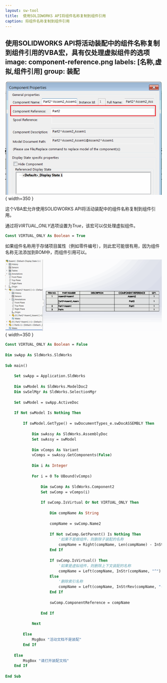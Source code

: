 ```yaml
---
layout: sw-tool
title:  使用SOLIDWORKS API将组件名称复制到组件引用
caption: 将组件名称复制到组件引用
---
```

 使用SOLIDWORKS API将活动装配中的组件名称复制到组件引用的VBA宏，具有仅处理虚拟组件的选项
image: component-reference.png
labels: [名称,虚拟,组件引用]
group: 装配
---
![组件引用](component-reference.png){ width=350 }

这个VBA宏允许使用SOLIDWORKS API将活动装配中的组件名称复制到组件引用。

通过将*VIRTUAL_ONLY*选项设置为*True*，该宏可以仅处理虚拟组件。

~~~ vb
Const VIRTUAL_ONLY As Boolean = True
~~~

如果组件名称用于存储项目属性（例如零件编号），则此宏可能很有用，因为组件名称无法添加到BOM中，而组件引用可以。

![带有组件引用的BOM](bill-of-materials.png){ width=350 }

~~~ vb
Const VIRTUAL_ONLY As Boolean = False

Dim swApp As SldWorks.SldWorks

Sub main()
    
    Set swApp = Application.SldWorks
    
    Dim swModel As SldWorks.ModelDoc2
    Dim swSelMgr As SldWorks.SelectionMgr

    Set swModel = swApp.ActiveDoc
    
    If Not swModel Is Nothing Then
    
        If swModel.GetType() = swDocumentTypes_e.swDocASSEMBLY Then
        
            Dim swAssy As SldWorks.AssemblyDoc
            Set swAssy = swModel
            
            Dim vComps As Variant
            vComps = swAssy.GetComponents(False)
            
            Dim i As Integer
            
            For i = 0 To UBound(vComps)
                
                Dim swComp As SldWorks.Component2
                Set swComp = vComps(i)
                
                If swComp.IsVirtual Or Not VIRTUAL_ONLY Then
                
                    Dim compName As String
                    
                    compName = swComp.Name2
                    
                    If Not swComp.GetParent() Is Nothing Then
                        '如果不是根组件，则删除子装配的名称
                        compName = Right(compName, Len(compName) - InStrRev(compName, "/"))
                    End If
                    
                    If swComp.IsVirtual() Then
                        '如果是虚拟组件，则删除上下文装配的名称
                        compName = Left(compName, InStr(compName, "^") - 1)
                    Else
                        '删除索引名称
                        compName = Left(compName, InStrRev(compName, "-") - 1)
                    End If
                    
                    swComp.ComponentReference = compName
                
                End If
                
            Next

        Else
            MsgBox "活动文档不是装配"
        End If
    
    Else
        MsgBox "请打开装配文档"
    End If
    
End Sub
~~~